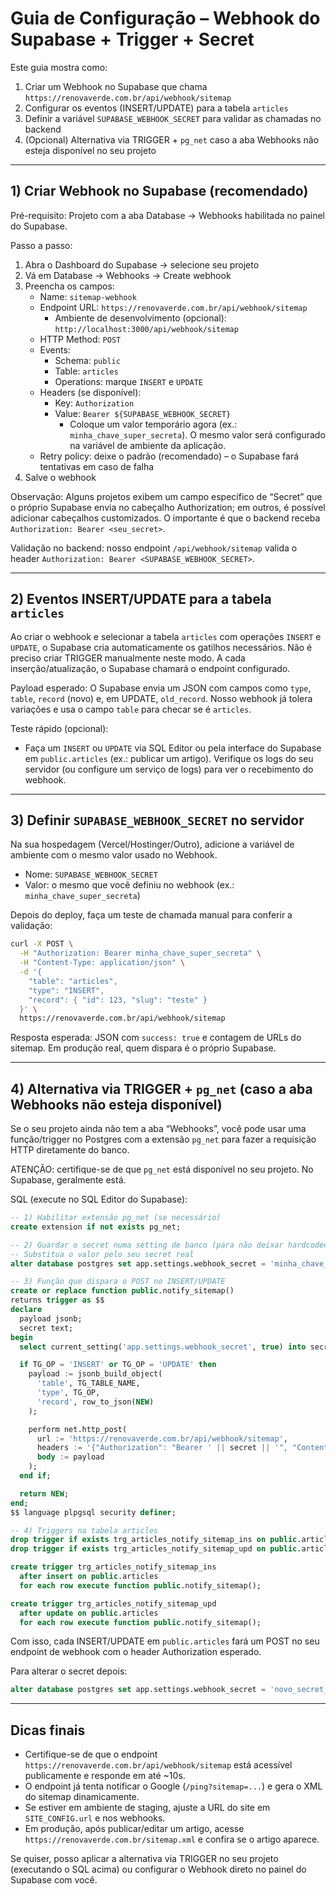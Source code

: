 # Guia de Configuração – Webhook do Supabase + Trigger + Secret

Este guia mostra como:
1) Criar um Webhook no Supabase que chama `https://renovaverde.com.br/api/webhook/sitemap`
2) Configurar os eventos (INSERT/UPDATE) para a tabela `articles`
3) Definir a variável `SUPABASE_WEBHOOK_SECRET` para validar as chamadas no backend
4) (Opcional) Alternativa via TRIGGER + `pg_net` caso a aba Webhooks não esteja disponível no seu projeto

---

## 1) Criar Webhook no Supabase (recomendado)

Pré-requisito: Projeto com a aba Database → Webhooks habilitada no painel do Supabase.

Passo a passo:
1. Abra o Dashboard do Supabase → selecione seu projeto
2. Vá em Database → Webhooks → Create webhook
3. Preencha os campos:
   - Name: `sitemap-webhook`
   - Endpoint URL: `https://renovaverde.com.br/api/webhook/sitemap`
     - Ambiente de desenvolvimento (opcional): `http://localhost:3000/api/webhook/sitemap`
   - HTTP Method: `POST`
   - Events:
     - Schema: `public`
     - Table: `articles`
     - Operations: marque `INSERT` e `UPDATE`
   - Headers (se disponível):
     - Key: `Authorization`
     - Value: `Bearer ${SUPABASE_WEBHOOK_SECRET}`
       - Coloque um valor temporário agora (ex.: `minha_chave_super_secreta`). O mesmo valor será configurado na variável de ambiente da aplicação.
   - Retry policy: deixe o padrão (recomendado) – o Supabase fará tentativas em caso de falha
4. Salve o webhook

Observação: Alguns projetos exibem um campo específico de “Secret” que o próprio Supabase envia no cabeçalho Authorization; em outros, é possível adicionar cabeçalhos customizados. O importante é que o backend receba `Authorization: Bearer <seu_secret>`.

Validação no backend: nosso endpoint `/api/webhook/sitemap` valida o header `Authorization: Bearer <SUPABASE_WEBHOOK_SECRET>`.

---

## 2) Eventos INSERT/UPDATE para a tabela `articles`

Ao criar o webhook e selecionar a tabela `articles` com operações `INSERT` e `UPDATE`, o Supabase cria automaticamente os gatilhos necessários. Não é preciso criar TRIGGER manualmente neste modo. A cada inserção/atualização, o Supabase chamará o endpoint configurado.

Payload esperado: O Supabase envia um JSON com campos como `type`, `table`, `record` (novo) e, em UPDATE, `old_record`. Nosso webhook já tolera variações e usa o campo `table` para checar se é `articles`.

Teste rápido (opcional):
- Faça um `INSERT` ou `UPDATE` via SQL Editor ou pela interface do Supabase em `public.articles` (ex.: publicar um artigo). Verifique os logs do seu servidor (ou configure um serviço de logs) para ver o recebimento do webhook.

---

## 3) Definir `SUPABASE_WEBHOOK_SECRET` no servidor

Na sua hospedagem (Vercel/Hostinger/Outro), adicione a variável de ambiente com o mesmo valor usado no Webhook.

- Nome: `SUPABASE_WEBHOOK_SECRET`
- Valor: o mesmo que você definiu no webhook (ex.: `minha_chave_super_secreta`)

Depois do deploy, faça um teste de chamada manual para conferir a validação:

```bash
curl -X POST \
  -H "Authorization: Bearer minha_chave_super_secreta" \
  -H "Content-Type: application/json" \
  -d '{
    "table": "articles",
    "type": "INSERT",
    "record": { "id": 123, "slug": "teste" }
  }' \
  https://renovaverde.com.br/api/webhook/sitemap
```

Resposta esperada: JSON com `success: true` e contagem de URLs do sitemap. Em produção real, quem dispara é o próprio Supabase.

---

## 4) Alternativa via TRIGGER + `pg_net` (caso a aba Webhooks não esteja disponível)

Se o seu projeto ainda não tem a aba “Webhooks”, você pode usar uma função/trigger no Postgres com a extensão `pg_net` para fazer a requisição HTTP diretamente do banco.

ATENÇÃO: certifique-se de que `pg_net` está disponível no seu projeto. No Supabase, geralmente está.

SQL (execute no SQL Editor do Supabase):

```sql
-- 1) Habilitar extensão pg_net (se necessário)
create extension if not exists pg_net;

-- 2) Guardar o secret numa setting de banco (para não deixar hardcoded)
-- Substitua o valor pelo seu secret real
alter database postgres set app.settings.webhook_secret = 'minha_chave_super_secreta';

-- 3) Função que dispara o POST no INSERT/UPDATE
create or replace function public.notify_sitemap()
returns trigger as $$
declare
  payload jsonb;
  secret text;
begin
  select current_setting('app.settings.webhook_secret', true) into secret;

  if TG_OP = 'INSERT' or TG_OP = 'UPDATE' then
    payload := jsonb_build_object(
      'table', TG_TABLE_NAME,
      'type', TG_OP,
      'record', row_to_json(NEW)
    );

    perform net.http_post(
      url := 'https://renovaverde.com.br/api/webhook/sitemap',
      headers := '{"Authorization": "Bearer ' || secret || '", "Content-Type": "application/json"}',
      body := payload
    );
  end if;

  return NEW;
end;
$$ language plpgsql security definer;

-- 4) Triggers na tabela articles
drop trigger if exists trg_articles_notify_sitemap_ins on public.articles;
drop trigger if exists trg_articles_notify_sitemap_upd on public.articles;

create trigger trg_articles_notify_sitemap_ins
  after insert on public.articles
  for each row execute function public.notify_sitemap();

create trigger trg_articles_notify_sitemap_upd
  after update on public.articles
  for each row execute function public.notify_sitemap();
```

Com isso, cada INSERT/UPDATE em `public.articles` fará um POST no seu endpoint de webhook com o header Authorization esperado.

Para alterar o secret depois:
```sql
alter database postgres set app.settings.webhook_secret = 'novo_secret_mais_forte';
```

---

## Dicas finais

- Certifique-se de que o endpoint `https://renovaverde.com.br/api/webhook/sitemap` está acessível publicamente e responde em até ~10s.
- O endpoint já tenta notificar o Google (`/ping?sitemap=...`) e gera o XML do sitemap dinamicamente.
- Se estiver em ambiente de staging, ajuste a URL do site em `SITE_CONFIG.url` e nos webhooks.
- Em produção, após publicar/editar um artigo, acesse `https://renovaverde.com.br/sitemap.xml` e confira se o artigo aparece.

Se quiser, posso aplicar a alternativa via TRIGGER no seu projeto (executando o SQL acima) ou configurar o Webhook direto no painel do Supabase com você.

